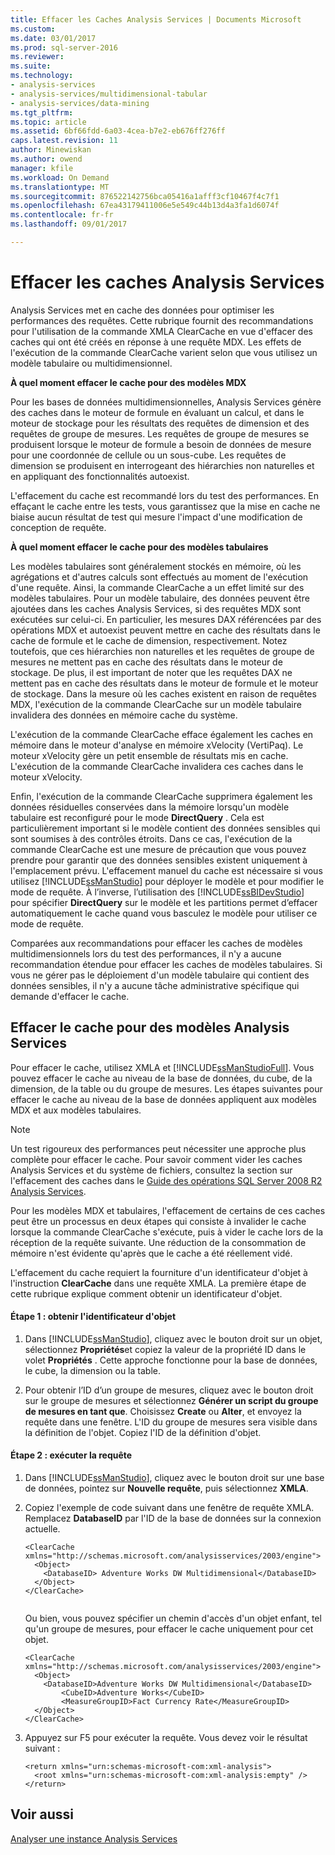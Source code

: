 ```yaml
---
title: Effacer les Caches Analysis Services | Documents Microsoft
ms.custom: 
ms.date: 03/01/2017
ms.prod: sql-server-2016
ms.reviewer: 
ms.suite: 
ms.technology:
- analysis-services
- analysis-services/multidimensional-tabular
- analysis-services/data-mining
ms.tgt_pltfrm: 
ms.topic: article
ms.assetid: 6bf66fdd-6a03-4cea-b7e2-eb676ff276ff
caps.latest.revision: 11
author: Minewiskan
ms.author: owend
manager: kfile
ms.workload: On Demand
ms.translationtype: MT
ms.sourcegitcommit: 876522142756bca05416a1afff3cf10467f4c7f1
ms.openlocfilehash: 67ea43179411006e5e549c44b13d4a3fa1d6074f
ms.contentlocale: fr-fr
ms.lasthandoff: 09/01/2017

---
```

# <a name="clear-the-analysis-services-caches"></a>Effacer les caches Analysis Services
  Analysis Services met en cache des données pour optimiser les performances des requêtes. Cette rubrique fournit des recommandations pour l'utilisation de la commande XMLA ClearCache en vue d'effacer des caches qui ont été créés en réponse à une requête MDX. Les effets de l'exécution de la commande ClearCache varient selon que vous utilisez un modèle tabulaire ou multidimensionnel.  
  
 **À quel moment effacer le cache pour des modèles MDX**  
  
 Pour les bases de données multidimensionnelles, Analysis Services génère des caches dans le moteur de formule en évaluant un calcul, et dans le moteur de stockage pour les résultats des requêtes de dimension et des requêtes de groupe de mesures. Les requêtes de groupe de mesures se produisent lorsque le moteur de formule a besoin de données de mesure pour une coordonnée de cellule ou un sous-cube. Les requêtes de dimension se produisent en interrogeant des hiérarchies non naturelles et en appliquant des fonctionnalités autoexist.  
  
 L'effacement du cache est recommandé lors du test des performances. En effaçant le cache entre les tests, vous garantissez que la mise en cache ne biaise aucun résultat de test qui mesure l'impact d'une modification de conception de requête.  
  
 **À quel moment effacer le cache pour des modèles tabulaires**  
  
 Les modèles tabulaires sont généralement stockés en mémoire, où les agrégations et d'autres calculs sont effectués au moment de l'exécution d'une requête. Ainsi, la commande ClearCache a un effet limité sur des modèles tabulaires. Pour un modèle tabulaire, des données peuvent être ajoutées dans les caches Analysis Services, si des requêtes MDX sont exécutées sur celui-ci. En particulier, les mesures DAX référencées par des opérations MDX et autoexist peuvent mettre en cache des résultats dans le cache de formule et le cache de dimension, respectivement. Notez toutefois, que ces hiérarchies non naturelles et les requêtes de groupe de mesures ne mettent pas en cache des résultats dans le moteur de stockage. De plus, il est important de noter que les requêtes DAX ne mettent pas en cache des résultats dans le moteur de formule et le moteur de stockage. Dans la mesure où les caches existent en raison de requêtes MDX, l'exécution de la commande ClearCache sur un modèle tabulaire invalidera des données en mémoire cache du système.  
  
 L'exécution de la commande ClearCache efface également les caches en mémoire dans le moteur d'analyse en mémoire xVelocity (VertiPaq). Le moteur xVelocity gère un petit ensemble de résultats mis en cache. L'exécution de la commande ClearCache invalidera ces caches dans le moteur xVelocity.  
  
 Enfin, l'exécution de la commande ClearCache supprimera également les données résiduelles conservées dans la mémoire lorsqu'un modèle tabulaire est reconfiguré pour le mode **DirectQuery** . Cela est particulièrement important si le modèle contient des données sensibles qui sont soumises à des contrôles étroits. Dans ce cas, l'exécution de la commande ClearCache est une mesure de précaution que vous pouvez prendre pour garantir que des données sensibles existent uniquement à l'emplacement prévu. L'effacement manuel du cache est nécessaire si vous utilisez [!INCLUDE[ssManStudio](../../includes/ssmanstudio-md.md)] pour déployer le modèle et pour modifier le mode de requête. À l’inverse, l’utilisation des [!INCLUDE[ssBIDevStudio](../../includes/ssbidevstudio-md.md)] pour spécifier **DirectQuery** sur le modèle et les partitions permet d’effacer automatiquement le cache quand vous basculez le modèle pour utiliser ce mode de requête.  
  
 Comparées aux recommandations pour effacer les caches de modèles multidimensionnels lors du test des performances, il n'y a aucune recommandation étendue pour effacer les caches de modèles tabulaires. Si vous ne gérer pas le déploiement d'un modèle tabulaire qui contient des données sensibles, il n'y a aucune tâche administrative spécifique qui demande d'effacer le cache.  
  
## <a name="clear-the-cache-for-analysis-services-models"></a>Effacer le cache pour des modèles Analysis Services  
 Pour effacer le cache, utilisez XMLA et [!INCLUDE[ssManStudioFull](../../includes/ssmanstudiofull-md.md)]. Vous pouvez effacer le cache au niveau de la base de données, du cube, de la dimension, de la table ou du groupe de mesures. Les étapes suivantes pour effacer le cache au niveau de la base de données appliquent aux modèles MDX et aux modèles tabulaires.  
  
> [!NOTE]  
>  Un test rigoureux des performances peut nécessiter une approche plus complète pour effacer le cache. Pour savoir comment vider les caches Analysis Services et du système de fichiers, consultez la section sur l'effacement des caches dans le [Guide des opérations SQL Server 2008 R2 Analysis Services](http://go.microsoft.com/fwlink/?linkID=http://go.microsoft.com/fwlink/?LinkID=225539).  
  
 Pour les modèles MDX et tabulaires, l'effacement de certains de ces caches peut être un processus en deux étapes qui consiste à invalider le cache lorsque la commande ClearCache s'exécute, puis à vider le cache lors de la réception de la requête suivante. Une réduction de la consommation de mémoire n'est évidente qu'après que le cache a été réellement vidé.  
  
 L'effacement du cache requiert la fourniture d'un identificateur d'objet à l'instruction **ClearCache** dans une requête XMLA. La première étape de cette rubrique explique comment obtenir un identificateur d'objet.  
  
#### <a name="step-1-get-the-object-identifier"></a>Étape 1 : obtenir l'identificateur d'objet  
  
1.  Dans [!INCLUDE[ssManStudio](../../includes/ssmanstudio-md.md)], cliquez avec le bouton droit sur un objet, sélectionnez **Propriétés**et copiez la valeur de la propriété ID dans le volet **Propriétés** . Cette approche fonctionne pour la base de données, le cube, la dimension ou la table.  
  
2.  Pour obtenir l’ID d’un groupe de mesures, cliquez avec le bouton droit sur le groupe de mesures et sélectionnez **Générer un script du groupe de mesures en tant que**. Choisissez **Create** ou **Alter**, et envoyez la requête dans une fenêtre. L'ID du groupe de mesures sera visible dans la définition de l'objet. Copiez l'ID de la définition d'objet.  
  
#### <a name="step-2-run-the-query"></a>Étape 2 : exécuter la requête  
  
1.  Dans [!INCLUDE[ssManStudio](../../includes/ssmanstudio-md.md)], cliquez avec le bouton droit sur une base de données, pointez sur **Nouvelle requête**, puis sélectionnez **XMLA**.  
  
2.  Copiez l'exemple de code suivant dans une fenêtre de requête XMLA. Remplacez **DatabaseID** par l'ID de la base de données sur la connexion actuelle.  
  
    ```  
    <ClearCache xmlns="http://schemas.microsoft.com/analysisservices/2003/engine">  
      <Object>  
        <DatabaseID> Adventure Works DW Multidimensional</DatabaseID>  
      </Object>  
    </ClearCache>  
  
    ```  
  
     Ou bien, vous pouvez spécifier un chemin d'accès d'un objet enfant, tel qu'un groupe de mesures, pour effacer le cache uniquement pour cet objet.  
  
    ```  
    <ClearCache xmlns="http://schemas.microsoft.com/analysisservices/2003/engine">  
      <Object>  
        <DatabaseID>Adventure Works DW Multidimensional</DatabaseID>  
            <CubeID>Adventure Works</CubeID>  
            <MeasureGroupID>Fact Currency Rate</MeasureGroupID>  
      </Object>  
    </ClearCache>  
    ```  
  
3.  Appuyez sur F5 pour exécuter la requête. Vous devez voir le résultat suivant :  
  
    ```  
    <return xmlns="urn:schemas-microsoft-com:xml-analysis">  
      <root xmlns="urn:schemas-microsoft-com:xml-analysis:empty" />  
    </return>  
    ```  
  
## <a name="see-also"></a>Voir aussi  
 [Analyser une instance Analysis Services](../../analysis-services/instances/monitor-an-analysis-services-instance.md)  
  
  

